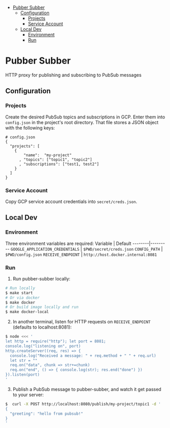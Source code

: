 <!-- START doctoc generated TOC please keep comment here to allow auto update -->
<!-- DON'T EDIT THIS SECTION, INSTEAD RE-RUN doctoc TO UPDATE -->

- [Pubber Subber](#pubber-subber)
  - [Configuration](#configuration)
    - [Projects](#projects)
    - [Service Account](#service-account)
  - [Local Dev](#local-dev)
    - [Environment](#environment)
    - [Run](#run)

<!-- END doctoc generated TOC please keep comment here to allow auto update -->

# Pubber Subber

HTTP proxy for publishing and subscribing to PubSub messages

## Configuration

### Projects

Create the desired PubSub topics and subscriptions in GCP. Enter them into `config.json` in the project's root directory. That file stores a JSON object with the following keys:

```shell
# config.json
{
  "projects": [
    {
        "name":  "my-project"
      , "topics": ["topic1", "topic2"]
      , "subscriptions": ["test1, test2"]
    }
  ]
}
```

### Service Account

Copy GCP service account credentials into `secret/creds.json`.

## Local Dev

### Environment

Three environment variables are required:
Variable | Default
--------|---------
`GOOGLE_APPLICATION_CREDENTIALS` | `$PWD/secret/creds.json`
`CONFIG_PATH` | `$PWD/config.json`
`RECEIVE_ENDPOINT` | `http://host.docker.internal:8081`

### Run

1.  Run pubber-subber locally:

```bash
# Run locally
$ make start
# Or via docker
$ make docker
# Or build image locally and run
$ make docker-local
```

2. In another terminal, listen for HTTP requests on `RECEIVE_ENDPOINT` (defaults to localhost:8081):

```bash
$ node <<< '
let http = require("http"); let port = 8081;
console.log("listening on", port)
http.createServer((req, res) => {
  console.log("Received a message: " + req.method + " " + req.url)
  let str = ""
  req.on("data", chunk => str+=chunk)
  req.on("end", () => { console.log(str); res.end("done") })
}).listen(port)
'
```

3. Publish a PubSub message to pubber-subber, and watch it get passed to your server:

```bash
$  curl -X POST http://localhost:8080/publish/my-project/topic1 -d '
{
  "greeting": "hello from pubsub!"
}
'
```
